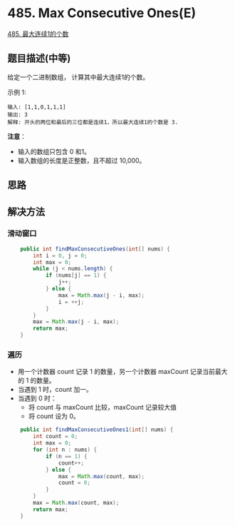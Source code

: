 
# 485. Max Consecutive Ones(E)

[485. 最大连续1的个数](https://leetcode-cn.com/problems/max-consecutive-ones/)

## 题目描述(中等)

给定一个二进制数组， 计算其中最大连续1的个数。

示例 1:
```
输入: [1,1,0,1,1,1]
输出: 3
解释: 开头的两位和最后的三位都是连续1，所以最大连续1的个数是 3.
```

**注意**：
- 输入的数组只包含 0 和1。
- 输入数组的长度是正整数，且不超过 10,000。


## 思路





## 解决方法

### 滑动窗口

```java
    public int findMaxConsecutiveOnes(int[] nums) {
        int i = 0, j = 0;
        int max = 0;
        while (j < nums.length) {
            if (nums[j] == 1) {
                j++;
            } else {
                max = Math.max(j - i, max);
                i = ++j;
            }
        }
        max = Math.max(j - i, max);
        return max;
    }
```

### 遍历

- 用一个计数器 count 记录 1 的数量，另一个计数器 maxCount 记录当前最大的 1 的数量。
- 当遇到 1 时，count 加一。
- 当遇到 0 时：
    - 将 count 与 maxCount 比较，maxCount 记录较大值
    - 将 count 设为 0。

```java
    public int findMaxConsecutiveOnes1(int[] nums) {
        int count = 0;
        int max = 0;
        for (int n : nums) {
            if (n == 1) {
                count++;
            } else {
                max = Math.max(count, max);
                count = 0;
            }
        }
        max = Math.max(count, max);
        return max;
    }
```
